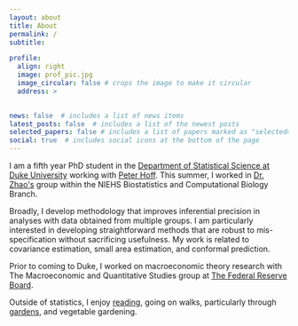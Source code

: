 ```yaml
---
layout: about
title: About
permalink: /
subtitle: 

profile:
  align: right
  image: prof_pic.jpg
  image_circular: false # crops the image to make it circular
  address: >
   

news: false  # includes a list of news items
latest_posts: false  # includes a list of the newest posts
selected_papers: false # includes a list of papers marked as "selected={true}"
social: true  # includes social icons at the bottom of the page
---
```


I am a fifth year PhD student in the [Department of Statistical Science at Duke University](http://stat.duke.edu) working with [Peter Hoff](http://pdhoff.github.io). This summer, I worked in [Dr. Zhao's](https://www.niehs.nih.gov/research/atniehs/labs/bb/staff/zhao/index.cfm) group within the NIEHS Biostatistics and Computational Biology Branch. 

Broadly, I develop methodology that improves inferential precision in analyses with data obtained from multiple groups. I am particularly interested in developing straightforward methods that are robust to mis-specification without sacrificing usefulness. My work is related to covariance estimation, small area estimation, and conformal prediction.

Prior to coming to Duke, I worked on macroeconomic theory research with The Macroeconomic and Quantitative Studies group at [The Federal Reserve Board](http://federalreserve.gov).

Outside of statistics, I enjoy [reading](https://www.goodreads.com/user/show/86311097-bets-bersson), going on walks, particularly through [gardens](https://www.instagram.com/bs_fave_flowers/), and vegetable gardening.

